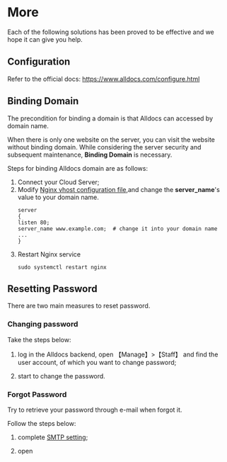 # More

Each of the following solutions has been proved to be effective and we hope it can give you help.

## Configuration 

Refer to the official docs: https://www.alldocs.com/configure.html

## Binding Domain

The precondition for binding a domain is that Alldocs can accessed by domain name.

When there is only one website on the server, you can visit the website without binding domain. While considering the server security and subsequent maintenance, **Binding Domain** is necessary.

Steps for binding Alldocs domain are as follows:

1. Connect your Cloud Server;
2. Modify [Nginx vhost configuration file](/stack-components.md#nginx),and change the **server_name**'s value to your domain name.
   ```text
   server
   {
   listen 80;
   server_name www.example.com;  # change it into your domain name
   ...
   }
   ```
3. Restart Nginx service
   ```
   sudo systemctl restart nginx
   ```

## Resetting Password

There are two main measures to reset password.

### Changing password

Take the steps below:

1. log in the Alldocs backend, open 【Manage】>【Staff】 and find the user account, of which you want to change password;

2. start to change the password.

### Forgot Password

Try to retrieve your password through e-mail when forgot it.

Follow the steps below:

1. complete [SMTP setting](/solution-smtp.md);

2. open
